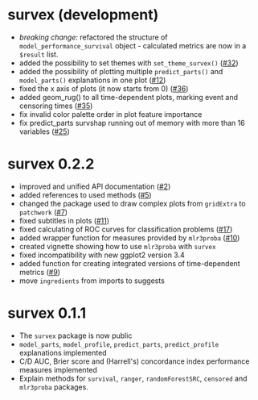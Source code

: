 # survex (development)

* *breaking change:* refactored the structure of `model_performance_survival` object - calculated metrics are now in a `$result` list.
* added the possibility to set themes with `set_theme_survex()` ([#32](https://github.com/ModelOriented/survex/issues/32))
* added the possibility of plotting multiple `predict_parts()` and `model_parts()` explanations in one plot ([#12](https://github.com/ModelOriented/survex/issues/12))
* fixed the x axis of plots (it now starts from 0) ([#36](https://github.com/ModelOriented/survex/issues/36))
* added geom_rug() to all time-dependent plots, marking event and censoring times ([#35](https://github.com/ModelOriented/survex/issues/35))
* fix invalid color palette order in plot feature importance
* fix predict_parts survshap running out of memory with more than 16 variables ([#25](https://github.com/ModelOriented/survex/issues/25))

# survex 0.2.2

* improved and unified API documentation ([#2](https://github.com/ModelOriented/survex/issues/2))
* added references to used methods ([#5](https://github.com/ModelOriented/survex/issues/5))
* changed the package used to draw complex plots from `gridExtra` to `patchwork` ([#7](https://github.com/ModelOriented/survex/pull/7))
* fixed subtitles in plots ([#11](https://github.com/ModelOriented/survex/issues/11))
* fixed calculating of ROC curves for classification problems
([#17](https://github.com/ModelOriented/survex/issues/17))
* added wrapper function for measures provided by `mlr3proba` ([#10](https://github.com/ModelOriented/survex/issues/10))
* created vignette showing how to use `mlr3proba` with `survex`
* fixed incompatibility with new ggplot2 version 3.4 
* added function for creating integrated versions of time-dependent metrics ([#9](https://github.com/ModelOriented/survex/issues/9))
* move `ingredients` from imports to suggests


# survex 0.1.1
* The `survex` package is now public
* `model_parts`, `model_profile`, `predict_parts`, `predict_profile` explanations implemented
* C/D AUC, Brier score and (Harrell's) concordance index performance measures implemented
* Explain methods for `survival`, `ranger`, `randomForestSRC`, `censored` and `mlr3proba` packages.
